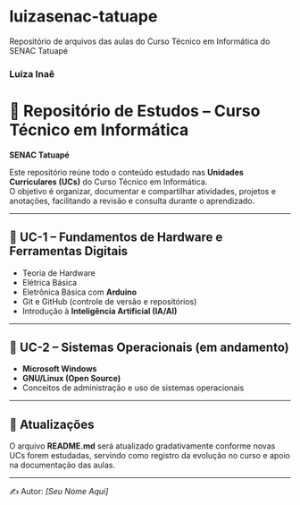 # luizasenac-tatuape
Repositório de arquivos das aulas do Curso Técnico em Informática do SENAC Tatuapé

### Luiza Inaê 
# 📘 Repositório de Estudos – Curso Técnico em Informática  
**SENAC Tatuapé**

Este repositório reúne todo o conteúdo estudado nas **Unidades Curriculares (UCs)** do Curso Técnico em Informática.  
O objetivo é organizar, documentar e compartilhar atividades, projetos e anotações, facilitando a revisão e consulta durante o aprendizado.  

---

## 🔹 UC-1 – Fundamentos de Hardware e Ferramentas Digitais
- Teoria de Hardware  
- Elétrica Básica  
- Eletrônica Básica com **Arduino**  
- Git e GitHub (controle de versão e repositórios)  
- Introdução à **Inteligência Artificial (IA/AI)**  

---

## 🔹 UC-2 – Sistemas Operacionais (em andamento)
- **Microsoft Windows**  
- **GNU/Linux (Open Source)**  
- Conceitos de administração e uso de sistemas operacionais  

---

## 📌 Atualizações
O arquivo **README.md** será atualizado gradativamente conforme novas UCs forem estudadas, servindo como registro da evolução no curso e apoio na documentação das aulas.  

---

✍️ Autor: *[Seu Nome Aqui]*  
